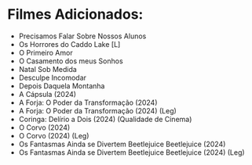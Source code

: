 # Filmes Adicionados:

- Precisamos Falar Sobre Nossos Alunos
- Os Horrores do Caddo Lake [L]
- O Primeiro Amor
- O Casamento dos meus Sonhos
- Natal Sob Medida
- Desculpe Incomodar
- Depois Daquela Montanha
- A Cápsula (2024)
- A Forja: O Poder da Transformação (2024)
- A Forja: O Poder da Transformação (2024) (Leg)
- Coringa: Delírio a Dois (2024) (Qualidade de Cinema)
- O Corvo (2024)
- O Corvo (2024) (Leg)
- Os Fantasmas Ainda se Divertem Beetlejuice Beetlejuice (2024)
- Os Fantasmas Ainda se Divertem Beetlejuice Beetlejuice (2024) (Leg)
